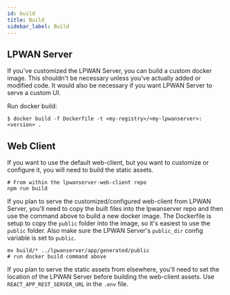 ```yaml
---
id: build
title: Build
sidebar_label: Build
---
```


## LPWAN Server

If you've customized the LPWAN Server, you can build a custom docker image.
This shouldn't be necessary unless you've actually added or modified code.
It would also be necessary if you want LPWAN Server to serve a custom UI.

Run docker build:

```
$ docker build -f Dockerfile -t <my-registry>/<my-lpwanserver>:<version> .
```

## Web Client

If you want to use the default web-client, but you want to customize or configure it,
you will need to build the static assets.

```
# From within the lpwanserver-web-client repo
npm run build
```

If you plan to serve the customized/configured web-client from LPWAN Server,
you'll need to copy the built files into the lpwanserver repo and then use the command above
to build a new docker image. The Dockerfile is setup to copy the `public` folder into the image,
so it's easiest to use the `public` folder.  Also make sure the LPWAN Server's `public_dir`
config variable is set to `public`.

```
mv build/* ../lpwanserver/app/generated/public
# run docker build command above
```

If you plan to serve the static assets from elsewhere, you'll need to set the location
of the LPWAN Server before building the web-client assets.  Use `REACT_APP_REST_SERVER_URL`
in the `.env` file.
